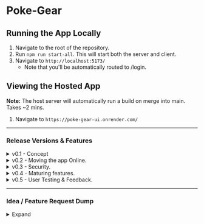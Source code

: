 # Poke-Gear

## Running the App Locally
1. Navigate to the root of the repository.
2. Run ```npm run start-all```. This will start both the server and client.
3. Navigate to ```http://localhost:5173/```
    - Note that you'll be automatically routed to /login.

## Viewing the Hosted App
**Note:** The host server will automatically run a build on merge into main. Takes ~2 mins.
1. Navigate to ```https://poke-gear-ui.onrender.com/```

---

### Release Versions & Features
<details>
<summary>v0.1 - Concept</summary>
- [X] A simple layout and vision for the interface should be developed.
- [X] Integrate a simple storage system, where the user can **save** notes into JSON format.
- [X] Hierarchy organization.
- [X] Simple editing. Ideally, we can store RTF.
</details>

<details>
<summary>v0.2 - Moving the app Online.</summary>

- [X] Find a place to permanently host website.<br>
- [X] Online storage, some sort of database integration.
- [X] User can make an account to save their information.
- [X] Live saving of note editing.
- [X] Save notebooks when they're created / deleted.
- [X] Save notes when they're created / deleted.
- [X] Add "last edited" and "date created" fields.
- [X] Implement proper debounce for <del>note update</del>, renaming, <del>add</del>, <del>delete</del> to not overwhelm the database.
- [X] Show a "syncing" icon while data is being synced to the database.

</details>

<details>
<summary>v0.3 - Security.</summary>

- [X] Check that you can't just navigate to whatever URL you want. For example, you must be logged in to navigate to a specific link with query arguments. (For instance, you can take a logged-in user's URL, paste it, and navigate to it.)
    - This might be resolved by implementing React "onEnter" hook.
    - This behavior exists in localhost but does not exist once it's hosted on Render. So no changes were needed.
- [X] Check that inputs block injections.
    - This is automatically done by React / JSX. It escapes all text input.
- [X] Refactor: Make all usages of "date" consistent.
- [X] Refactor: Assign better notebook_ids and note_ids (we now use UUID).
- [X] Encrypt passwords when user signs up.
    - [X] Fix deploy issue now that I am using a bcrypt library. UPDATE: I just had to change it to use the "bcryptjs" library instead.
- [X] Refactor: Scope CSS files (this will take a long time).
    - [ ] Touching dashboard / app.css completely explodes the program, so I will not touch it.

</details>

<details>
<summary>v0.4 - Maturing features.</summary>

- [X] User can resize the notebooks & notes sections on NotesPage.jsx (naive implementation).
- [X] User can add a quick note.
- [X] User can see their most recently edited notes on the dashboard. Clicking one takes them to the note.
- [X] Redesign the dashboard & add links to popular sites.
- [X] For each <strong>note:</strong> Able to add tags to notes (Ex: matchup, decklist, review, custom, etc.)
- [X] For any notebook / note, User can add a sprite for each notebook.

</details>

<details>
<summary>v0.5 - User Testing & Feedback.</summary>

- [ ] Get real-world data and experiences to find out what should be added or changed.
- [ ] Use this time to fix backlog items, improve UI, code cleanup, etc. Small iterative changes only, no major logic changes.

<i>Full 1.0 release after the user testing phase</i>

</details>

---

### Idea / Feature Request Dump

<details>
<summary>Expand</summary>

- User can create decklists and associate them with notes. For example, referencing a specific card in their decklist.
- Currently, when the user logs in, it loads all of their data.
    - However, if they sign out, that data is still visible in the console under "network".
    - This is horrendous security. We should take this into account later on. WORK ON SECURITY.
- 'Forgot password' feature.
- Importing deck lists from RK9?

</details>
